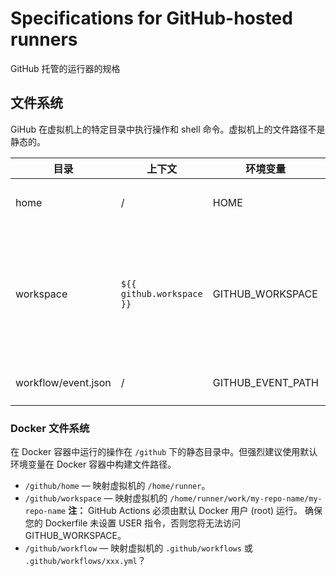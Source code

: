 # Specifications for GitHub-hosted runners

GitHub 托管的运行器的规格

## 文件系统

GiHub 在虚拟机上的特定目录中执行操作和 shell 命令。虚拟机上的文件路径不是静态的。

| 目录 | 上下文 | 环境变量 | 描述 |
| --- | --- | --- | --- |
| home | / | HOME | `home/runner`，包含用户相关的数据。例如，此目录可能包含登录凭据。 |
| workspace | `${{ github.workspace }}` |GITHUB_WORKSPACE | 在此目录中执行操作和 shell 命令。GitHub 工作空间目录路径。如果您的工作流程使用 `actions/checkout` 操作，则工作空间目录是仓库的副本。如果不使用 actions/checkout 操作，该目录将为空。例如 `/home/runner/work/my-repo-name/my-repo-name`。 |
| workflow/event.json | / | GITHUB_EVENT_PATH | 具有完整 web 挂钩事件有效负载的文件路径。例如 `/github/workflow/event.json` |

### Docker 文件系统

在 Docker 容器中运行的操作在 `/github` 下的静态目录中。但强烈建议使用默认环境变量在 Docker 容器中构建文件路径。

- `/github/home` — 映射虚拟机的 `/home/runner`。
- `/github/workspace` — 映射虚拟机的 `/home/runner/work/my-repo-name/my-repo-name`
  **注：** GitHub Actions 必须由默认 Docker 用户 (root) 运行。 确保您的 Dockerfile 未设置 USER 指令，否则您将无法访问 GITHUB_WORKSPACE。
- `/github/workflow` — 映射虚拟机的 `.github/workflows` 或 `.github/workflows/xxx.yml`？
